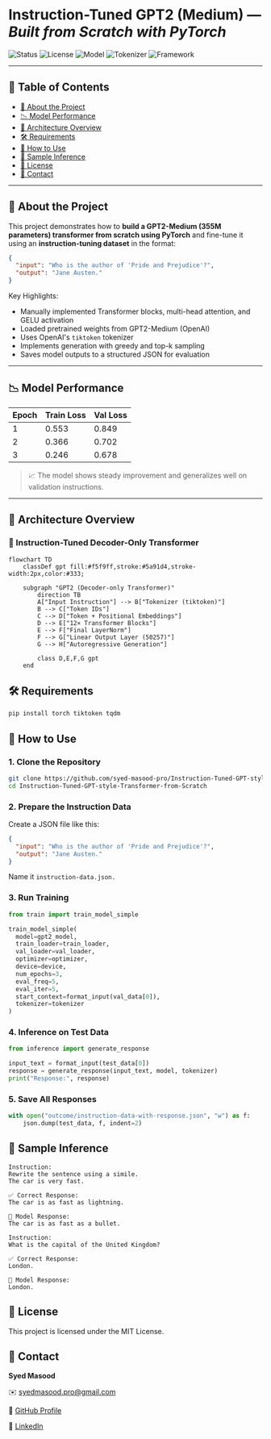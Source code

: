 # Instruction-Tuned GPT2 (Medium) — *Built from Scratch with PyTorch*

![Status](https://img.shields.io/badge/Status-Complete-brightgreen)
![License](https://img.shields.io/badge/License-MIT-blue.svg)
![Model](https://img.shields.io/badge/Model-GPT2_Medium_355M-purple?logo=openai)
![Tokenizer](https://img.shields.io/badge/Tokenizer-tiktoken-orange)
![Framework](https://img.shields.io/badge/Framework-PyTorch-EE4C2C?logo=pytorch)

---

## 📝 Table of Contents
- [📌 About the Project](#-about-the-project)
- [📉 Model Performance](#-model-performance)
- [🧠 Architecture Overview](#-architecture-overview)
- [🛠️ Requirements](#️-requirements)
- [🚀 How to Use](#-how-to-use)
- [🧪 Sample Inference](#-sample-inference)
- [📄 License](#-license)
- [📧 Contact](#-contact)

---

## 📌 About the Project

This project demonstrates how to **build a GPT2-Medium (355M parameters) transformer from scratch using PyTorch** and fine-tune it using an **instruction-tuning dataset** in the format:

```json
{
  "input": "Who is the author of 'Pride and Prejudice'?",
  "output": "Jane Austen."
}
```



Key Highlights:
- Manually implemented Transformer blocks, multi-head attention, and GELU activation
- Loaded pretrained weights from GPT2-Medium (OpenAI)
- Uses OpenAI's `tiktoken` tokenizer
- Implements generation with greedy and top-k sampling
- Saves model outputs to a structured JSON for evaluation

---

## 📉 Model Performance

| Epoch | Train Loss | Val Loss |
|-------|------------|----------|
| 1     | 0.553      | 0.849    |
| 2     | 0.366      | 0.702    |
| 3     | 0.246      | 0.678    |

> 📈 The model shows steady improvement and generalizes well on validation instructions.

---

## 🧠 Architecture Overview

### 🧱 Instruction-Tuned Decoder-Only Transformer
```mermaid
flowchart TD
    classDef gpt fill:#f5f9ff,stroke:#5a91d4,stroke-width:2px,color:#333;

    subgraph "GPT2 (Decoder-only Transformer)"
        direction TB
        A["Input Instruction"] --> B["Tokenizer (tiktoken)"]
        B --> C["Token IDs"]
        C --> D["Token + Positional Embeddings"]
        D --> E["12× Transformer Blocks"]
        E --> F["Final LayerNorm"]
        F --> G["Linear Output Layer (50257)"]
        G --> H["Autoregressive Generation"]
        
        class D,E,F,G gpt
    end

```

## 🛠️ Requirements
```python
pip install torch tiktoken tqdm
```

## 🚀 How to Use
### 1. Clone the Repository
```bash
git clone https://github.com/syed-masood-pro/Instruction-Tuned-GPT-style-Transformer-from-Scratch.git
cd Instruction-Tuned-GPT-style-Transformer-from-Scratch
```

### 2. Prepare the Instruction Data
Create a JSON file like this:

```json
{
  "input": "Who is the author of 'Pride and Prejudice'?",
  "output": "Jane Austen."
}
```
Name it `instruction-data.json.`

### 3. Run Training
```python
from train import train_model_simple

train_model_simple(
  model=gpt2_model,
  train_loader=train_loader,
  val_loader=val_loader,
  optimizer=optimizer,
  device=device,
  num_epochs=3,
  eval_freq=5,
  eval_iter=5,
  start_context=format_input(val_data[0]),
  tokenizer=tokenizer
)
```

### 4. Inference on Test Data
```python
from inference import generate_response

input_text = format_input(test_data[0])
response = generate_response(input_text, model, tokenizer)
print("Response:", response)
```

### 5. Save All Responses
```python
with open("outcome/instruction-data-with-response.json", "w") as f:
    json.dump(test_data, f, indent=2)
```

## 🧪 Sample Inference

```text
Instruction:
Rewrite the sentence using a simile.
The car is very fast.

✅ Correct Response:
The car is as fast as lightning.

🤖 Model Response:
The car is as fast as a bullet.
``` 
```text
Instruction:
What is the capital of the United Kingdom?

✅ Correct Response:
London.

🤖 Model Response:
London.
```


## 📄 License
This project is licensed under the MIT License.

## 📧 Contact
**Syed Masood**

✉️ [syedmasood.pro@gmail.com](syedmasood.pro@gmail.com)

🔗 [GitHub Profile](https://github.com/syed-masood-pro/)

💼 [LinkedIn](https://www.linkedin.com/in/syed-masood-pro/)

